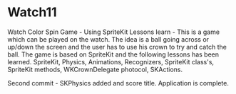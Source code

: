 # Watch11
Watch Color Spin Game - Using SpriteKit
Lessons learn - This is a game which can be played on the watch. The idea is a ball going across or up/down the screen and the user
has to use his crown to try and catch the ball. The game is based on SpriteKit and the following lessons has been learned. SpriteKit,
Physics, Animations, Recognizers, SpriteKit class's, SpriteKit methods, WKCrownDelegate photocol, SKActions.

Second commit -  SKPhysics added and score title. Application is complete.
